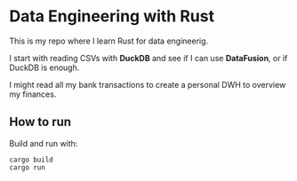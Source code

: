 # Data Engineering with Rust

This is my repo where I learn Rust for data engineerig.

I start with reading CSVs with **DuckDB** and see if I can use **DataFusion**, or if DuckDB is enough.

I might read all my bank transactions to create a personal DWH to overview my finances.


## How to run

Build and run with:
```
cargo build
cargo run
```

